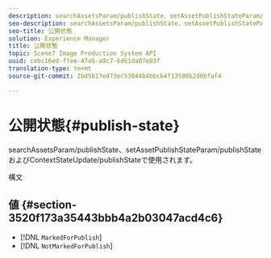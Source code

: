 ```yaml
---
description: searchAssetsParam/publishState、setAssetPublishStateParam/publishStateおよびContextStateUpdate/publishStateで使用されます。
seo-description: searchAssetsParam/publishState、setAssetPublishStateParam/publishStateおよびContextStateUpdate/publishStateで使用されます。
seo-title: 公開状態
solution: Experience Manager
title: 公開状態
topic: Scene7 Image Production System API
uuid: cebc16ed-ffee-47a5-a9c7-6d61da07e03f
translation-type: tm+mt
source-git-commit: 2bd5b17e473ec53844b4bbcb4f13580b2d6bfaf4

---
```



# 公開状態{#publish-state}

searchAssetsParam/publishState、setAssetPublishStateParam/publishStateおよびContextStateUpdate/publishStateで使用されます。

構文

## 値 {#section-3520f173a35443bbb4a2b03047acd4c6}

* [!DNL `MarkedForPublish`]
* [!DNL `NotMarkedForPublish`]

